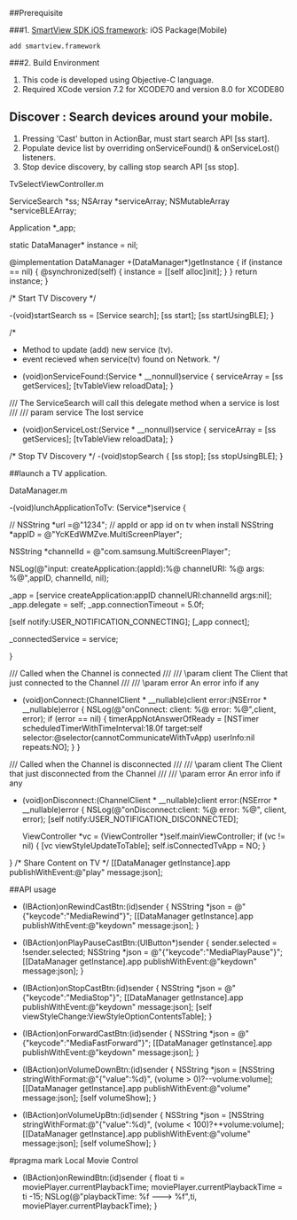 ##Prerequisite

###1. [SmartView SDK iOS framework](http://www.samsungdforum.com/AddLibrary/SmartViewDownload):  iOS Package(Mobile)
	
	add smartview.framework
	
###2. Build Environment
1. This code is developed using Objective-C language.
2. Required XCode version 7.2 for XCODE70 and version 8.0 for XCODE80
	

## Discover : Search devices around your mobile.
1. Pressing 'Cast' button in ActionBar, must start search API [ss start].
2. Populate device list by overriding onServiceFound() & onServiceLost() listeners.
3. Stop device discovery, by calling stop search API [ss stop].

TvSelectViewController.m


ServiceSearch *ss;
NSArray *serviceArray;
NSMutableArray *serviceBLEArray;

 Application *_app;

static DataManager* instance = nil;

@implementation DataManager
+(DataManager*)getInstance
{
if (instance == nil) {
@synchronized(self) {
instance = [[self alloc]init];
}
}
return instance;
}

/* Start TV Discovery */

-(void)startSearch
 ss = [Service search];
 [ss start];
 [ss startUsingBLE];
}

/*
* Method to update (add) new service (tv).
* event recieved when service(tv) found on Network.
*/

- (void)onServiceFound:(Service * __nonnull)service
{
 serviceArray = [ss getServices];
 [tvTableView reloadData];
}

/// The ServiceSearch will call this delegate method when a service is lost
///
/// param service The lost service

- (void)onServiceLost:(Service * __nonnull)service
{
 serviceArray = [ss getServices];
 [tvTableView reloadData];
}


/* Stop TV Discovery */
-(void)stopSearch
{
[ss stop];
[ss stopUsingBLE];
}



##launch a TV application.


DataManager.m

-(void)lunchApplicationToTv: (Service*)service
{

//   NSString *url =@"1234"; // appId or app id on tv when install
NSString *appID = @"YcKEdWMZve.MultiScreenPlayer";

NSString *channelId = @"com.samsung.MultiScreenPlayer";

NSLog(@"input: createApplication:(appId):%@ channelURI: %@  args: %@",appID,  channelId, nil);

_app = [service createApplication:appID channelURI:channelId args:nil];
_app.delegate = self;
_app.connectionTimeout = 5.0f;

[self notify:USER_NOTIFICATION_CONNECTING];
[_app connect];


_connectedService = service;

}

/// Called when the Channel is connected
///
/// \param client The Client that just connected to the Channel
///
/// \param error An error info if any
- (void)onConnect:(ChannelClient * __nullable)client error:(NSError * __nullable)error
{
  NSLog(@"onConnect: client: %@   error: %@",client, error);
  if (error == nil) {
  timerAppNotAnswerOfReady = [NSTimer scheduledTimerWithTimeInterval:18.0f target:self selector:@selector(cannotCommunicateWithTvApp) userInfo:nil repeats:NO];
  }
}

/// Called when the Channel is disconnected
///
/// \param client The Client that just disconnected from the Channel
///
/// \param error An error info if any

- (void)onDisconnect:(ChannelClient * __nullable)client error:(NSError * __nullable)error
{
  NSLog(@"onDisconnect:client: %@ error: %@", client, error);
  [self notify:USER_NOTIFICATION_DISCONNECTED];

  ViewController *vc = (ViewController *)self.mainViewController;
  if (vc != nil) {
  [vc viewStyleUpdateToTable];
  self.isConnectedTvApp = NO;
}

}
/* Share Content on TV */
 [[DataManager getInstance].app publishWithEvent:@"play" message:json];


##API usage

- (IBAction)onRewindCastBtn:(id)sender {
NSString *json = @"{\"keycode\":\"MediaRewind\"}";
[[DataManager getInstance].app publishWithEvent:@"keydown" message:json];
}

- (IBAction)onPlayPauseCastBtn:(UIButton*)sender {
sender.selected = !sender.selected;
NSString *json = @"{\"keycode\":\"MediaPlayPause\"}";
[[DataManager getInstance].app publishWithEvent:@"keydown" message:json];
}

- (IBAction)onStopCastBtn:(id)sender {
NSString *json = @"{\"keycode\":\"MediaStop\"}";
[[DataManager getInstance].app publishWithEvent:@"keydown" message:json];
[self viewStyleChange:ViewStyleOptionContentsTable];
}

- (IBAction)onForwardCastBtn:(id)sender {
NSString *json = @"{\"keycode\":\"MediaFastForward\"}";
[[DataManager getInstance].app publishWithEvent:@"keydown" message:json];
}

- (IBAction)onVolumeDownBtn:(id)sender {
NSString *json = [NSString stringWithFormat:@"{\"value\":%d}", (volume > 0)?--volume:volume];
[[DataManager getInstance].app publishWithEvent:@"volume" message:json];
[self volumeShow];
}

- (IBAction)onVolumeUpBtn:(id)sender {
NSString *json = [NSString stringWithFormat:@"{\"value\":%d}", (volume < 100)?++volume:volume];
[[DataManager getInstance].app publishWithEvent:@"volume" message:json];
[self volumeShow];
}


#pragma mark Local Movie Control
- (IBAction)onRewindBtn:(id)sender {
float ti = moviePlayer.currentPlaybackTime;
moviePlayer.currentPlaybackTime = ti -15;
NSLog(@"playbackTime: %f ---> %f",ti, moviePlayer.currentPlaybackTime);
}


